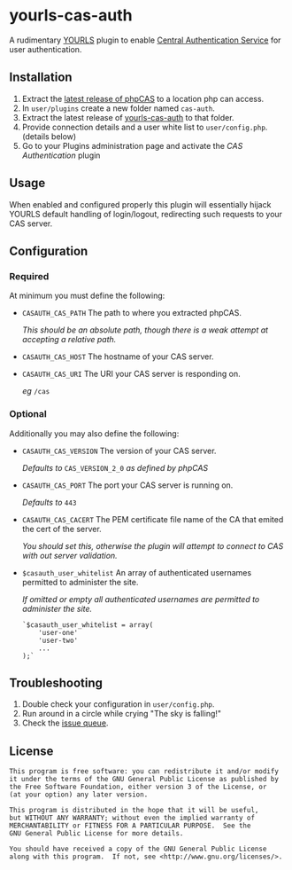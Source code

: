 yourls-cas-auth
===============
A rudimentary [YOURLS](https://github.com/YOURLS/YOURLS) plugin to enable [Central Authentication Service](http://www.jasig.org/cas) for user authentication.

Installation
------------
1. Extract the [latest release of phpCAS](http://downloads.jasig.org/cas-clients/php/current/) to a location php can access.
1. In `user/plugins` create a new folder named `cas-auth`.
1. Extract the latest release of [yourls-cas-auth](https://github.com/jamac/yourls-cas-auth/archive/master.zip) to that folder.
1. Provide connection details and a user white list to `user/config.php`. (details below)
1. Go to your Plugins administration page and activate the _CAS Authentication_ plugin

Usage
-----
When enabled and configured properly this plugin will essentially hijack YOURLS default handling of login/logout, redirecting such requests to your CAS server.

Configuration
-------------

### Required

At minimum you must define the following:

-   `CASAUTH_CAS_PATH` The path to where you extracted phpCAS.

	_This should be an absolute path, though there is a weak attempt at accepting a relative path._

-   `CASAUTH_CAS_HOST` The hostname of your CAS server.

-   `CASAUTH_CAS_URI` The URI your CAS server is responding on.

    _eg_ `/cas`

### Optional

Additionally you may also define the following:

-   `CASAUTH_CAS_VERSION` The version of your CAS server.

	_Defaults to_ `CAS_VERSION_2_0` _as defined by phpCAS_

-   `CASAUTH_CAS_PORT` The port your CAS server is running on.

	_Defaults to_ `443`

-   `CASAUTH_CAS_CACERT` The PEM certificate file name of the CA that emited the cert of the server.

    _You should set this, otherwise the plugin will attempt to connect to CAS with out server validation._

-   `$casauth_user_whitelist` An array of authenticated usernames permitted to administer the site.

    _If omitted or empty all authenticated usernames are permitted to administer the site._

        `$casauth_user_whitelist = array(
            'user-one'
            'user-two'
            ...
        );`

Troubleshooting
---------------
1.  Double check your configuration in `user/config.php`.
1.  Run around in a circle while crying "The sky is falling!"
1.  Check the [issue queue](https://github.com/jamac/yourls-cas-auth/issues).

License
-------

    This program is free software: you can redistribute it and/or modify
    it under the terms of the GNU General Public License as published by
    the Free Software Foundation, either version 3 of the License, or
    (at your option) any later version.

    This program is distributed in the hope that it will be useful,
    but WITHOUT ANY WARRANTY; without even the implied warranty of
    MERCHANTABILITY or FITNESS FOR A PARTICULAR PURPOSE.  See the
    GNU General Public License for more details.

    You should have received a copy of the GNU General Public License
    along with this program.  If not, see <http://www.gnu.org/licenses/>.
